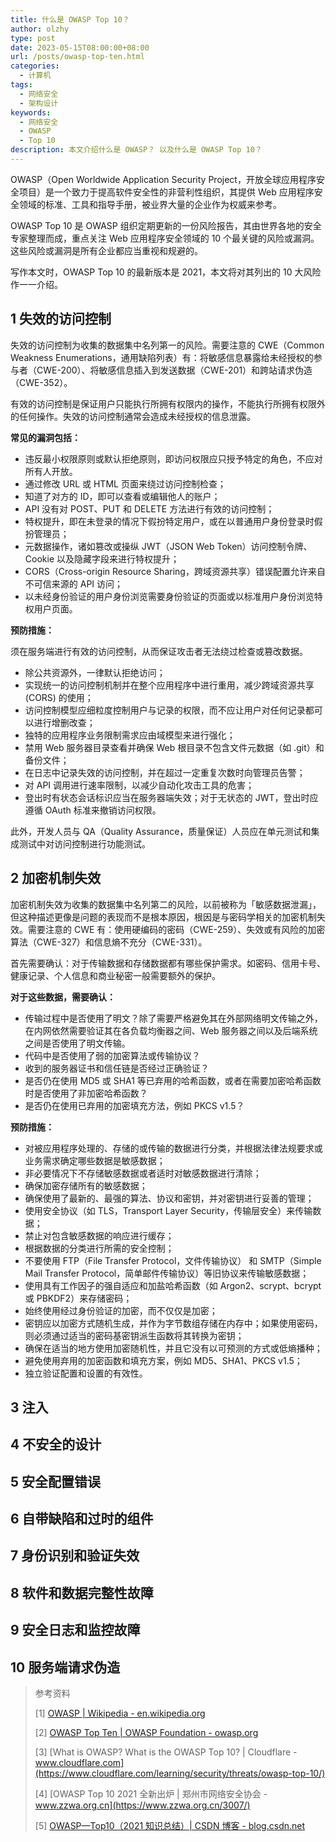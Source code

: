```yaml
---
title: 什么是 OWASP Top 10？
author: olzhy
type: post
date: 2023-05-15T08:00:00+08:00
url: /posts/owasp-top-ten.html
categories:
  - 计算机
tags:
  - 网络安全
  - 架构设计
keywords:
  - 网络安全
  - OWASP
  - Top 10
description: 本文介绍什么是 OWASP？ 以及什么是 OWASP Top 10？
---
```


OWASP（Open Worldwide Application Security Project，开放全球应用程序安全项目）是一个致力于提高软件安全性的非营利性组织，其提供 Web 应用程序安全领域的标准、工具和指导手册，被业界大量的企业作为权威来参考。

OWASP Top 10 是 OWASP 组织定期更新的一份风险报告，其由世界各地的安全专家整理而成，重点关注 Web 应用程序安全领域的 10 个最关键的风险或漏洞。这些风险或漏洞是所有企业都应当重视和规避的。

写作本文时，OWASP Top 10 的最新版本是 2021，本文将对其列出的 10 大风险作一一介绍。

## 1 失效的访问控制

失效的访问控制为收集的数据集中名列第一的风险。需要注意的 CWE（Common Weakness Enumerations，通用缺陷列表）有：将敏感信息暴露给未经授权的参与者（CWE-200）、将敏感信息插入到发送数据（CWE-201）和跨站请求伪造（CWE-352）。

有效的访问控制是保证用户只能执行所拥有权限内的操作，不能执行所拥有权限外的任何操作。失效的访问控制通常会造成未经授权的信息泄露。

**常见的漏洞包括：**

- 违反最小权限原则或默认拒绝原则，即访问权限应只授予特定的角色，不应对所有人开放。
- 通过修改 URL 或 HTML 页面来绕过访问控制检查；
- 知道了对方的 ID，即可以查看或编辑他人的账户；
- API 没有对 POST、PUT 和 DELETE 方法进行有效的访问控制；
- 特权提升，即在未登录的情况下假扮特定用户，或在以普通用户身份登录时假扮管理员；
- 元数据操作，诸如篡改或操纵 JWT（JSON Web Token）访问控制令牌、Cookie 以及隐藏字段来进行特权提升；
- CORS（Cross-origin Resource Sharing，跨域资源共享）错误配置允许来自不可信来源的 API 访问；
- 以未经身份验证的用户身份浏览需要身份验证的页面或以标准用户身份浏览特权用户页面。

**预防措施：**

须在服务端进行有效的访问控制，从而保证攻击者无法绕过检查或篡改数据。

- 除公共资源外，一律默认拒绝访问；
- 实现统一的访问控制机制并在整个应用程序中进行重用，减少跨域资源共享 (CORS) 的使用；
- 访问控制模型应细粒度控制用户与记录的权限，而不应让用户对任何记录都可以进行增删改查；
- 独特的应用程序业务限制需求应由域模型来进行强化；
- 禁用 Web 服务器目录查看并确保 Web 根目录不包含文件元数据（如 .git）和备份文件；
- 在日志中记录失效的访问控制，并在超过一定重复次数时向管理员告警；
- 对 API 调用进行速率限制，以减少自动化攻击工具的危害；
- 登出时有状态会话标识应当在服务器端失效；对于无状态的 JWT，登出时应遵循 OAuth 标准来撤销访问权限。

此外，开发人员与 QA（Quality Assurance，质量保证）人员应在单元测试和集成测试中对访问控制进行功能测试。

## 2 加密机制失效

加密机制失效为收集的数据集中名列第二的风险，以前被称为「敏感数据泄漏」，但这种描述更像是问题的表现而不是根本原因，根因是与密码学相关的加密机制失效。需要注意的 CWE 有：使用硬编码的密码（CWE-259）、失效或有风险的加密算法（CWE-327）和信息熵不充分（CWE-331）。

首先需要确认：对于传输数据和存储数据都有哪些保护需求。如密码、信用卡号、健康记录、个人信息和商业秘密一般需要额外的保护。

**对于这些数据，需要确认：**

- 传输过程中是否使用了明文？除了需要严格避免其在外部网络明文传输之外，在内网依然需要验证其在各负载均衡器之间、Web 服务器之间以及后端系统之间是否使用了明文传输。
- 代码中是否使用了弱的加密算法或传输协议？
- 收到的服务器证书和信任链是否经过正确验证？
- 是否仍在使用 MD5 或 SHA1 等已弃用的哈希函数，或者在需要加密哈希函数时是否使用了非加密哈希函数？
- 是否仍在使用已弃用的加密填充方法，例如 PKCS v1.5？

**预防措施：**

- 对被应用程序处理的、存储的或传输的数据进行分类，并根据法律法规要求或业务需求确定哪些数据是敏感数据；
- 非必要情况下不存储敏感数据或者适时对敏感数据进行清除；
- 确保加密存储所有的敏感数据；
- 确保使用了最新的、最强的算法、协议和密钥，并对密钥进行妥善的管理；
- 使用安全协议（如 TLS，Transport Layer Security，传输层安全）来传输数据；
- 禁止对包含敏感数据的响应进行缓存；
- 根据数据的分类进行所需的安全控制；
- 不要使用 FTP（File Transfer Protocol，文件传输协议） 和 SMTP（Simple Mail Transfer Protocol，简单邮件传输协议）等旧协议来传输敏感数据；
- 使用具有工作因子的强自适应和加盐哈希函数（如 Argon2、scrypt、bcrypt 或 PBKDF2）来存储密码；
- 始终使用经过身份验证的加密，而不仅仅是加密；
- 密钥应以加密方式随机生成，并作为字节数组存储在内存中；如果使用密码，则必须通过适当的密码基密钥派生函数将其转换为密钥；
- 确保在适当的地方使用加密随机性，并且它没有以可预测的方式或低熵播种；
- 避免使用弃用的加密函数和填充方案，例如 MD5、SHA1、PKCS v1.5；
- 独立验证配置和设置的有效性。

## 3 注入

## 4 不安全的设计

## 5 安全配置错误

## 6 自带缺陷和过时的组件

## 7 身份识别和验证失效

## 8 软件和数据完整性故障

## 9 安全日志和监控故障

## 10 服务端请求伪造

> 参考资料
>
> [1] [OWASP | Wikipedia - en.wikipedia.org](https://en.wikipedia.org/wiki/OWASP)
>
> [2] [OWASP Top Ten | OWASP Foundation - owasp.org](https://owasp.org/www-project-top-ten/)
>
> [3] [What is OWASP? What is the OWASP Top 10? | Cloudflare - www.cloudflare.com](https://www.cloudflare.com/learning/security/threats/owasp-top-10/)
>
> [4] [OWASP Top 10 2021 全新出炉 | 郑州市网络安全协会 - www.zzwa.org.cn](https://www.zzwa.org.cn/3007/)
>
> [5] [OWASP—Top10（2021 知识总结）| CSDN 博客 - blog.csdn.net](https://blog.csdn.net/weixin_45996361/article/details/123683993)
